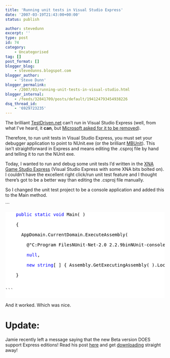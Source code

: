 ```yaml
---
title: 'Running unit tests in Visual Studio Express'
date: '2007-03-19T21:43:00+00:00'
status: publish

author: stevedunn
excerpt: ''
type: post
id: 74
category:
    - Uncategorised
tag: []
post_format: []
blogger_blog:
    - stevedunns.blogspot.com
blogger_author:
    - 'Steve Dunn'
blogger_permalink:
    - /2007/03/running-unit-tests-in-visual-studio.html
blogger_internal:
    - /feeds/32841709/posts/default/194124793454938226
dsq_thread_id:
    - '6929723235'
---
```

The brilliant [TestDriven.net](http://testdriven.net/) can’t run in Visual Studio Express (well, from what I’ve heard, it **can**, but [Microsoft asked for it to be removed](http://weblogs.asp.net/nunitaddin/archive/2006/10/16/What-happened-to-TestDriven.NET-1.0_3F00_.aspx)).

Therefore, to run unit tests in Visual Studio Express, you must set your debugger application to point to NUnit.exe (or the brilliant [MBUnit](http://www.mbunit.com/)). This isn’t straightforward in Express and means editing the .csproj file by hand and telling it to run the NUnit exe.

Today, I wanted to run and debug some unit tests I’d written in the [XNA](http://msdn2.microsoft.com/en-us/xna/default.aspx) [Game Studio Express](http://msdn2.microsoft.com/en-us/xna/aa937795.aspx) (Visual Studio Express with some XNA bits bolted on). I couldn’t have the excellent right click/run unit test feature and I thought there’s got to be a better way than editing the .csproj file manually.

So I changed the unit test project to be a console application and added this to the Main method.

<div contenteditable="false" style="padding-right: 0px; display: inline; padding-left: 0px; float: none; padding-bottom: 0px; margin: 0px; padding-top: 0px">```
<pre style="overflow: auto; background-color: white"><div><span style="color: #000000">    </span><span style="color: #0000ff">public</span><span style="color: #000000"> </span><span style="color: #0000ff">static</span><span style="color: #000000"> </span><span style="color: #0000ff">void</span><span style="color: #000000"> Main( )<br></br>    {<br></br>      AppDomain.CurrentDomain.ExecuteAssembly( <br></br>        </span><span style="color: #000000">@"</span><span style="color: #000000">C:Program FilesNUnit-Net-2.0 2.2.9binNUnit-console.exe</span><span style="color: #000000">"</span><span style="color: #000000">,<br></br>        </span><span style="color: #0000ff">null</span><span style="color: #000000">,<br></br>        </span><span style="color: #0000ff">new</span><span style="color: #000000"> </span><span style="color: #0000ff">string</span><span style="color: #000000">[ ] { Assembly.GetExecutingAssembly( ).Location } );<br></br>    }<br></br></span></div>
```

</div>And it worked. Which was nice.

Update:
=======

Jamie recently left a message saying that the new Beta version DOES support Express editions! Read his post [here](http://weblogs.asp.net/nunitaddin/archive/2007/04/02/express-sku-support.aspx) and get [downloading](http://www.testdriven.net/download.aspx) straight away!
